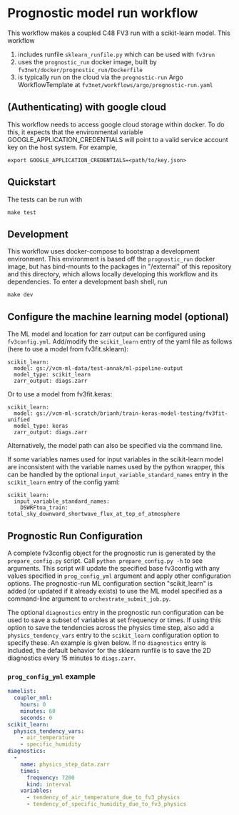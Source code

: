 Prognostic model run workflow
=============================

This workflow makes a coupled C48 FV3 run with a scikit-learn model. This workflow
1. includes runfile `sklearn_runfile.py` which can be used with `fv3run`
1. uses the `prognostic_run` docker image, built by `fv3net/docker/prognostic_run/Dockerfile`
1. is typically run on the cloud via the `prognostic-run` Argo WorkflowTemplate at 
`fv3net/workflows/argo/prognostic-run.yaml`

(Authenticating) with google cloud
--------------------------------

This workflow needs to access google cloud storage within docker. To do this,
it expects that the environmental variable GOOGLE_APPLICATION_CREDENTIALS
will point to a valid service account key on the host system. For example,

    export GOOGLE_APPLICATION_CREDENTIALS=<path/to/key.json>

Quickstart
----------

The tests can be run with

	make test


Development
-----------

This workflow uses docker-compose to bootstrap a development environment. This
environment is based off the `prognostic_run` docker image, but has bind-mounts
to the packages in "/external" of this repository and this directory, which
allows locally developing this workflow and its dependencies. To enter a
development bash shell, run

    make dev


Configure the machine learning model (optional)
------------------------------------------

The ML model and location for zarr output can be configured using `fv3config.yml`. Add/modify the `scikit_learn` entry of the yaml file as follows (here to use a model from fv3fit.sklearn):
```
scikit_learn:
  model: gs://vcm-ml-data/test-annak/ml-pipeline-output
  model_type: scikit_learn
  zarr_output: diags.zarr
```
Or to use a model from fv3fit.keras:
```
scikit_learn:
  model: gs://vcm-ml-scratch/brianh/train-keras-model-testing/fv3fit-unified
  model_type: keras
  zarr_output: diags.zarr
```

Alternatively, the model path can also be specified via the command line.

If some variables names used for input variables in the scikit-learn model are inconsistent with the variable names used by the python wrapper, this can be handled by the optional `input_variable_standard_names` entry in the `scikit_learn` entry of the config yaml:
```
scikit_learn:
  input_variable_standard_names:
    DSWRFtoa_train: total_sky_downward_shortwave_flux_at_top_of_atmosphere
```

Prognostic Run Configuration
----------------------------

A complete fv3config object for the prognostic run is generated by the `prepare_config.py`
script. Call `python prepare_config.py -h` to see arguments. This script will update the specified base fv3config with any values specified in `prog_config_yml` argument and apply other configuration options. The prognostic-run ML configuration section "scikit_learn" is added (or updated if it already exists) to use the ML model specified as a command-line argument to `orchestrate_submit_job.py`.

The optional `diagnostics` entry in the prognostic run configuration can be used to save a subset of variables at set frequency or times.
If using this option to save the tendencies across the physics time step, also add a `physics_tendency_vars` entry to the `scikit_learn` configuration
option to specify these. An example is given below. If no `diagnostics` entry is included, the default behavior for the sklearn runfile
is to save the 2D diagnostics every 15 minutes to `diags.zarr`.

### `prog_config_yml` example

```yaml
namelist:
  coupler_nml:
    hours: 0
    minutes: 60
    seconds: 0
scikit_learn:
  physics_tendency_vars: 
    - air_temperature
    - specific_humidity
diagnostics:
  -
    name: physics_step_data.zarr
    times:
      frequency: 7200
      kind: interval
    variables:
      - tendency_of_air_temperature_due_to_fv3_physics
      - tendency_of_specific_humidity_due_to_fv3_physics

```
